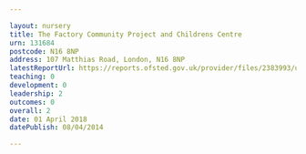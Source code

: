 ```yaml
---

layout: nursery
title: The Factory Community Project and Childrens Centre
urn: 131684
postcode: N16 8NP
address: 107 Matthias Road, London, N16 8NP
latestReportUrl: https://reports.ofsted.gov.uk/provider/files/2383993/urn/131684.pdf
teaching: 0
development: 0
leadership: 2
outcomes: 0
overall: 2
date: 01 April 2018 
datePublish: 08/04/2014

---
```


